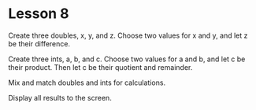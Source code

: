 # Lesson 8

Create three doubles, x, y, and z. Choose two
values for x and y, and let z be their difference.

Create three ints, a, b, and c. Choose two values
for a and b, and let c be their product. Then let c
be their quotient and remainder.

Mix and match doubles and ints for calculations.

Display all results to the screen.
